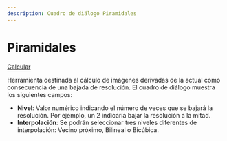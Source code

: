```yaml
---
description: Cuadro de diálogo Piramidales
---
```


# Piramidales

[Calcular](/mdtopx/fichas-de-herramientas/ficha-de-herramientas-imagen/imagen-calcular.md)

Herramienta destinada al cálculo de imágenes derivadas de la actual como consecuencia de una bajada de resolución. El cuadro de diálogo muestra los siguientes campos:

* **Nivel**: Valor numérico indicando el número de veces que se bajará la resolución. Por ejemplo, un 2 indicaría bajar la resolución a la mitad.
* **Interpolación**: Se podrán seleccionar tres niveles diferentes de interpolación: Vecino próximo, Bilineal o Bicúbica.

